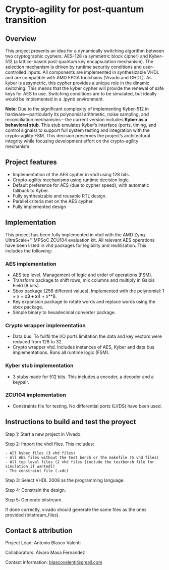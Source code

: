 
# Crypto-agility for post-quantum transition

## Overview

This project presents an idea for a dynamically switching algorithm between two cryptographic cyphers: AES-128 (a symmetric block cipher) and Kyber-512 (a lattice-based post-quantum key encapsulation mechanism). The selection mechanism is driven by runtime security conditions and user-controlled inputs. All components are implemented in synthesizable VHDL and are compatible with AMD FPGA toolchains (Vivado and GHDL). As kyber is assymetric, this cypher provides a unique role in the dinamic switching. This means that the kyber cypher will provide the renewal of safe keys for AES to use.
Switching conditions are to be simulated, but ideally would be implemented in a .ipynb environment.

**Note**: Due to the significant complexity of implementing Kyber-512 in hardware—particularly its polynomial arithmetic, noise sampling, and reconciliation mechanisms—the current version includes **Kyber as a behavioral stub**. This stub emulates Kyber’s interface (ports, timing, and control signals) to support full system testing and integration with the crypto-agility FSM. This decision preserves the project’s architectural integrity while focusing development effort on the crypto-agility mechanism.


## Project features

- Implementation of the AES cypher in vhdl using 128 bits.
- Crypto-agility mechanisms using runtime decision logic.
- Default preference for AES (due to cypher speed), with automatic fallback to Kyber.
- Fully synthesizable and reusable RTL design.
- Parallel criteria met on the AES cypher.
- Fully implemented design

## Implementation

This project has been fully implemented in vhdl with the AMD Zynq UltraScale+™ MPSoC ZCU104 evaluation kit. All relevant AES operations have been listed in vhd packages for legibility and reutilization. This includes the following:

### AES implementation

- AES top level. Management of logic and order of operations (FSM).
- Transform package to shift rows, mix columns and multiply in Galois Field (8 bits).
- Sbox package (256 different values). Implemented with the polynomial: 1 + x + x**3 + x**4 + x**8.
- Key expansion package to rotate words and replace words using the sbox package.
- Simple binary to hexadecimal converter package.

### Crypto wrapper implementation
- Data bus. To fullfil the I/O ports limitation the data and key vectors were reduced from 128 to 32.
- Crypto wrapper vhd. Includes instances of AES, Kyber and data bus implementations. Runs all runtime logic (FSM).

### Kyber stub implementation
- 3 stubs made for 512 bits. This includes a encoder, a decoder and a keypair.

### ZCU104 implementation
- Constraints file for testing. No differential ports (LVDS) have been used.

## Instructions to build and test the proyect
Step 1: Start a new project in Vivado.

Step 2: Import the vhdl files. This includes:

    - All kyber files (3 vhd files)
    - All AES files without the test bench or the makefile (5 vhd files)
    - All top level files (2 vhd files [include the testbench file for simulation if wanted])
    - The constraint file (.xdc)
    
Step 3: Select VHDL 2008 as the programming language.

Step 4: Constrain the design.

Step 5: Generate bitstream.

If done correctly, vivado should generate the same files as the ones provided (bitstream_files).

Contact & attribution
---------------------

Project Lead: Antonio Blasco Valenti

Collaborators: Álvaro Masa Fernandez

Contact information: blascovalenti@gmail.com
